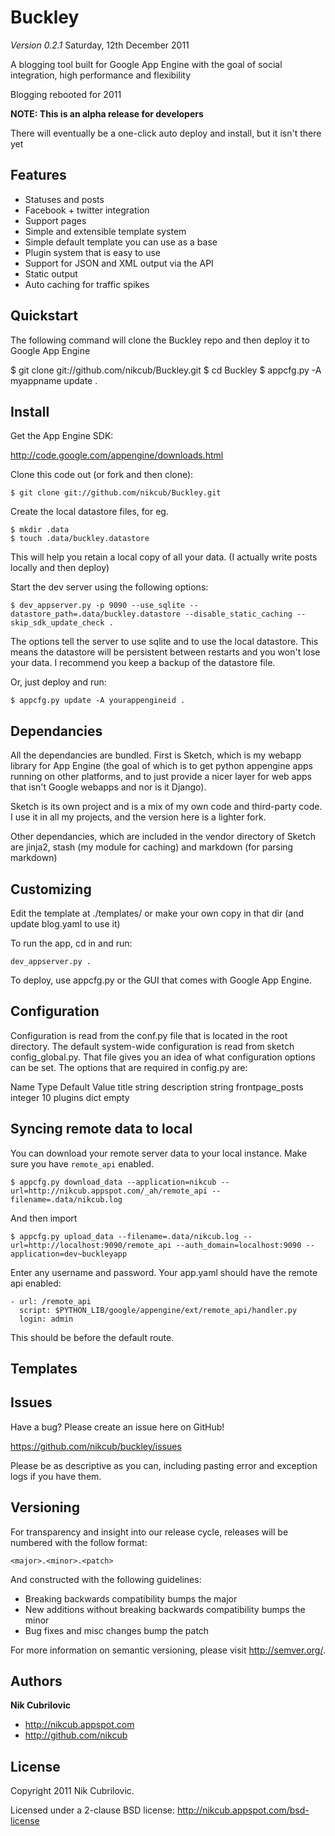 # Buckley

*Version 0.2.1* Saturday, 12th December 2011

A blogging tool built for Google App Engine with the goal of social integration, high performance and flexibility

Blogging rebooted for 2011

**NOTE: This is an alpha release for developers**

There will eventually be a one-click auto deploy and install, but it isn't there yet

## Features

 * Statuses and posts
 * Facebook + twitter integration
 * Support pages
 * Simple and extensible template system
 * Simple default template you can use as a base
 * Plugin system that is easy to use
 * Support for JSON and XML output via the API
 * Static output
 * Auto caching for traffic spikes 

## Quickstart

The following command will clone the Buckley repo and then deploy it to Google App Engine

 $ git clone git://github.com/nikcub/Buckley.git
 $ cd Buckley
 $ appcfg.py -A myappname update .

## Install

Get the App Engine SDK:

  http://code.google.com/appengine/downloads.html

Clone this code out (or fork and then clone):

    $ git clone git://github.com/nikcub/Buckley.git

Create the local datastore files, for eg.

    $ mkdir .data
    $ touch .data/buckley.datastore

This will help you retain a local copy of all your data. (I actually write posts locally and then deploy)

Start the dev server using the following options:

    $ dev_appserver.py -p 9090 --use_sqlite --datastore_path=.data/buckley.datastore --disable_static_caching --skip_sdk_update_check .

The options tell the server to use sqlite and to use the local datastore. This means the datastore will be persistent between restarts and you won't lose your data. I recommend you keep a backup of the datastore file.

Or, just deploy and run:

    $ appcfg.py update -A yourappengineid .


## Dependancies

All the dependancies are bundled. First is Sketch, which is my webapp library for App Engine (the goal of which is to get python appengine apps running on other platforms, and to just provide a nicer layer for web apps that isn't Google webapps and nor is it Django). 

Sketch is its own project and is a mix of my own code and third-party code. I use it in all my projects, and the version here is a lighter fork.

Other dependancies, which are included in the vendor directory of Sketch are jinja2, stash (my module for caching) and markdown (for parsing markdown)

## Customizing

Edit the template at ./templates/ or make your own copy in that dir (and update blog.yaml to use it)

To run the app, cd in and run:

    dev_appserver.py .

To deploy, use appcfg.py or the GUI that comes with Google App Engine.

## Configuration

Configuration is read from the conf.py file that is located in the root directory. The default system-wide configuration is read from sketch config_global.py. That file gives you an idea of what configuration options can be set. The options that are required in config.py are:

 Name Type Default Value
 title string
 description string 
 frontpage_posts integer 10
 plugins dict empty

## Syncing remote data to local

You can download your remote server data to your local instance. Make sure you have `remote_api` enabled.

    $ appcfg.py download_data --application=nikcub --url=http://nikcub.appspot.com/_ah/remote_api --filename=.data/nikcub.log

And then import

    $ appcfg.py upload_data --filename=.data/nikcub.log --url=http://localhost:9090/remote_api --auth_domain=localhost:9090 --application=dev~buckleyapp

Enter any username and password. Your app.yaml should have the remote api enabled:

    - url: /remote_api
      script: $PYTHON_LIB/google/appengine/ext/remote_api/handler.py
      login: admin

This should be before the default route.

## Templates


## Issues

Have a bug? Please create an issue here on GitHub!

https://github.com/nikcub/buckley/issues

Please be as descriptive as you can, including pasting error and exception logs if you have them.

## Versioning

For transparency and insight into our release cycle, releases will be numbered with the follow format:

`<major>.<minor>.<patch>`

And constructed with the following guidelines:

* Breaking backwards compatibility bumps the major
* New additions without breaking backwards compatibility bumps the minor
* Bug fixes and misc changes bump the patch

For more information on semantic versioning, please visit http://semver.org/.

## Authors

**Nik Cubrilovic**

+ http://nikcub.appspot.com
+ http://github.com/nikcub

## License

Copyright 2011 Nik Cubrilovic.

Licensed under a 2-clause BSD license: http://nikcub.appspot.com/bsd-license